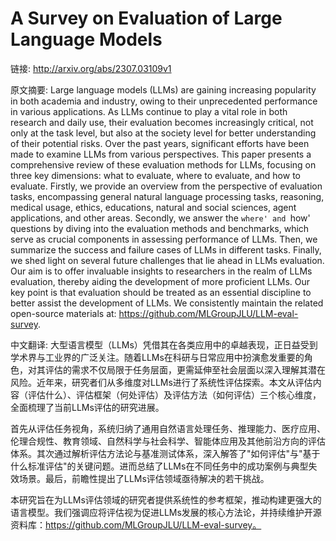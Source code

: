 # A Survey on Evaluation of Large Language Models

链接: http://arxiv.org/abs/2307.03109v1

原文摘要:
Large language models (LLMs) are gaining increasing popularity in both
academia and industry, owing to their unprecedented performance in various
applications. As LLMs continue to play a vital role in both research and daily
use, their evaluation becomes increasingly critical, not only at the task
level, but also at the society level for better understanding of their
potential risks. Over the past years, significant efforts have been made to
examine LLMs from various perspectives. This paper presents a comprehensive
review of these evaluation methods for LLMs, focusing on three key dimensions:
what to evaluate, where to evaluate, and how to evaluate. Firstly, we provide
an overview from the perspective of evaluation tasks, encompassing general
natural language processing tasks, reasoning, medical usage, ethics,
educations, natural and social sciences, agent applications, and other areas.
Secondly, we answer the `where' and `how' questions by diving into the
evaluation methods and benchmarks, which serve as crucial components in
assessing performance of LLMs. Then, we summarize the success and failure cases
of LLMs in different tasks. Finally, we shed light on several future challenges
that lie ahead in LLMs evaluation. Our aim is to offer invaluable insights to
researchers in the realm of LLMs evaluation, thereby aiding the development of
more proficient LLMs. Our key point is that evaluation should be treated as an
essential discipline to better assist the development of LLMs. We consistently
maintain the related open-source materials at:
https://github.com/MLGroupJLU/LLM-eval-survey.

中文翻译:
大型语言模型（LLMs）凭借其在各类应用中的卓越表现，正日益受到学术界与工业界的广泛关注。随着LLMs在科研与日常应用中扮演愈发重要的角色，对其评估的需求不仅局限于任务层面，更需延伸至社会层面以深入理解其潜在风险。近年来，研究者们从多维度对LLMs进行了系统性评估探索。本文从评估内容（评估什么）、评估框架（何处评估）及评估方法（如何评估）三个核心维度，全面梳理了当前LLMs评估的研究进展。

首先从评估任务视角，系统归纳了通用自然语言处理任务、推理能力、医疗应用、伦理合规性、教育领域、自然科学与社会科学、智能体应用及其他前沿方向的评估体系。其次通过解析评估方法论与基准测试体系，深入解答了"如何评估"与"基于什么标准评估"的关键问题。进而总结了LLMs在不同任务中的成功案例与典型失效场景。最后，前瞻性提出了LLMs评估领域亟待解决的若干挑战。

本研究旨在为LLMs评估领域的研究者提供系统性的参考框架，推动构建更强大的语言模型。我们强调应将评估视为促进LLMs发展的核心方法论，并持续维护开源资料库：https://github.com/MLGroupJLU/LLM-eval-survey。

